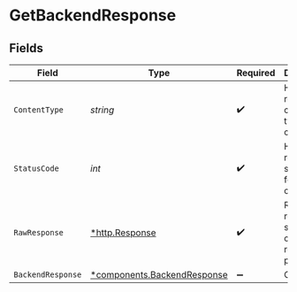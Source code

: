 # GetBackendResponse


## Fields

| Field                                                                     | Type                                                                      | Required                                                                  | Description                                                               |
| ------------------------------------------------------------------------- | ------------------------------------------------------------------------- | ------------------------------------------------------------------------- | ------------------------------------------------------------------------- |
| `ContentType`                                                             | *string*                                                                  | :heavy_check_mark:                                                        | HTTP response content type for this operation                             |
| `StatusCode`                                                              | *int*                                                                     | :heavy_check_mark:                                                        | HTTP response status code for this operation                              |
| `RawResponse`                                                             | [*http.Response](https://pkg.go.dev/net/http#Response)                    | :heavy_check_mark:                                                        | Raw HTTP response; suitable for custom response parsing                   |
| `BackendResponse`                                                         | [*components.BackendResponse](../../models/components/backendresponse.md) | :heavy_minus_sign:                                                        | OK                                                                        |